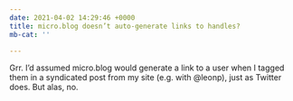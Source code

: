 ```yaml
---
date: 2021-04-02 14:29:46 +0000
title: micro.blog doesn’t auto-generate links to handles?
mb-cat: ''

---
```

Grr. I’d assumed micro.blog would generate a link to a user when I tagged them in a syndicated post from my site (e.g. with @leonp), just as Twitter does. But alas, no.